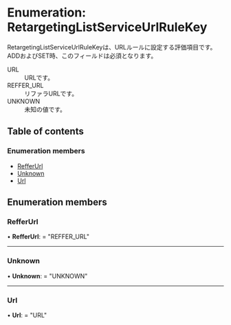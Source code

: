 # Enumeration: RetargetingListServiceUrlRuleKey


<div lang=\"ja\">RetargetingListServiceUrlRuleKeyは、URLルールに設定する評価項目です。<br> ADDおよびSET時、このフィールドは必須となります。</div>  <dl class=term>   <dt class=\"term__item\">URL</dt>   <dd class=\"term__desc\"><span lang=\"ja\">URLです。</span></dd>   <dt class=\"term__item\">REFFER_URL</dt>   <dd class=\"term__desc\"><span lang=\"ja\">リファラURLです。</span></dd>   <dt class=\"term__item\">UNKNOWN</dt>   <dd class=\"term__desc\"><span lang=\"ja\">未知の値です。</span></dd> </dl>

## Table of contents

### Enumeration members

- [RefferUrl](retargetinglistserviceurlrulekey.md#refferurl)
- [Unknown](retargetinglistserviceurlrulekey.md#unknown)
- [Url](retargetinglistserviceurlrulekey.md#url)

## Enumeration members

### RefferUrl

• **RefferUrl**: = "REFFER\_URL"

___

### Unknown

• **Unknown**: = "UNKNOWN"

___

### Url

• **Url**: = "URL"
